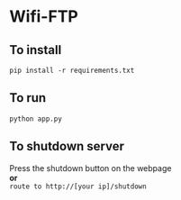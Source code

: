 # Wifi-FTP
## To install
``pip install -r requirements.txt``
## To run
``python app.py``
## To shutdown server
Press the shutdown button on the webpage  
**or**  
`route to http://[your ip]/shutdown`